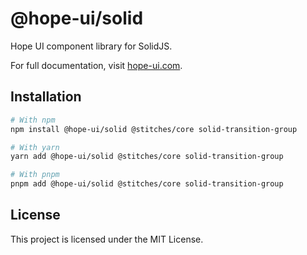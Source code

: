 # @hope-ui/solid

Hope UI component library for SolidJS.

For full documentation, visit [hope-ui.com](https://hope-ui.com/).

## Installation

```sh
# With npm
npm install @hope-ui/solid @stitches/core solid-transition-group

# With yarn
yarn add @hope-ui/solid @stitches/core solid-transition-group

# With pnpm
pnpm add @hope-ui/solid @stitches/core solid-transition-group
```

## License

This project is licensed under the MIT License.
